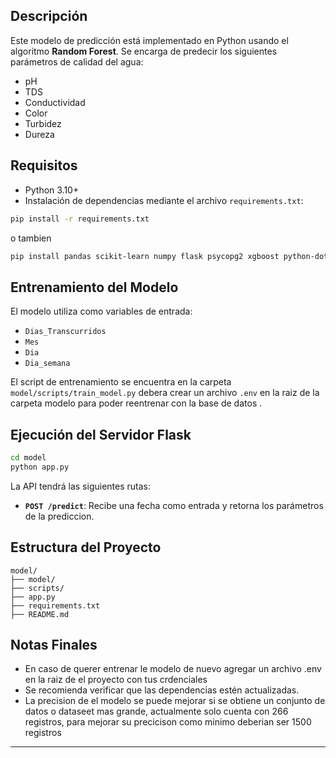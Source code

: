 ## **Descripción**
Este modelo de predicción está implementado en Python usando el algoritmo **Random Forest**. Se encarga de predecir los siguientes parámetros de calidad del agua:

- pH
- TDS
- Conductividad
- Color
- Turbidez
- Dureza

## **Requisitos**
- Python 3.10+
- Instalación de dependencias mediante el archivo `requirements.txt`:
```bash
pip install -r requirements.txt
```
o tambien 

```bash
pip install pandas scikit-learn numpy flask psycopg2 xgboost python-dotenv
```
## **Entrenamiento del Modelo**
El modelo utiliza como variables de entrada:
- `Dias_Transcurridos`
- `Mes`
- `Dia`
- `Dia_semana`

El script de entrenamiento se encuentra en la carpeta `model/scripts/train_model.py` debera crear un archivo `.env` en la raiz de la carpeta modelo para poder reentrenar con la base de datos .

## **Ejecución del Servidor Flask**
```bash
cd model
python app.py
```

La API tendrá las siguientes rutas:
- **`POST /predict`**: Recibe una fecha como entrada y retorna los parámetros de la prediccion.

## **Estructura del Proyecto**
```
model/
├── model/
├── scripts/
├── app.py
├── requirements.txt
├── README.md
```

## **Notas Finales**
- En caso de querer entrenar le modelo de nuevo agregar un archivo .env en la raiz de el proyecto con tus crdenciales  
- Se recomienda verificar que las dependencias estén actualizadas.
- La precision de el modelo se puede mejorar si se obtiene un conjunto de datos o dataseet mas grande, actualmente solo cuenta con 266 registros, para mejorar su precicison como minimo deberian ser 1500 registros
---


